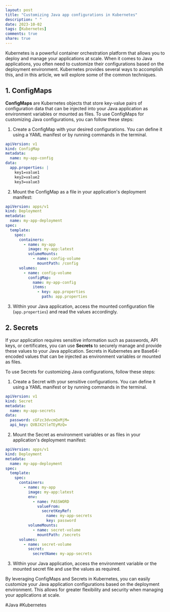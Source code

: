 ```yaml
---
layout: post
title: "Customizing Java app configurations in Kubernetes"
description: " "
date: 2023-10-02
tags: [Kubernetes]
comments: true
share: true
---
```


Kubernetes is a powerful container orchestration platform that allows you to deploy and manage your applications at scale. When it comes to Java applications, you often need to customize their configurations based on the deployment environment. Kubernetes provides several ways to accomplish this, and in this article, we will explore some of the common techniques.

## 1. ConfigMaps

**ConfigMaps** are Kubernetes objects that store key-value pairs of configuration data that can be injected into your Java application as environment variables or mounted as files. To use ConfigMaps for customizing Java configurations, you can follow these steps:

1. Create a ConfigMap with your desired configurations. You can define it using a YAML manifest or by running commands in the terminal.

```yaml
apiVersion: v1
kind: ConfigMap
metadata:
  name: my-app-config
data:
  app.properties: |
    key1=value1
    key2=value2
    key3=value3
```

2. Mount the ConfigMap as a file in your application's deployment manifest:

```yaml
apiVersion: apps/v1
kind: Deployment
metadata:
  name: my-app-deployment
spec:
  template:
    spec:
      containers:
        - name: my-app
          image: my-app:latest
          volumeMounts:
            - name: config-volume
              mountPath: /config
      volumes:
        - name: config-volume
          configMap:
            name: my-app-config
            items:
              - key: app.properties
                path: app.properties
```

3. Within your Java application, access the mounted configuration file (`app.properties`) and read the values accordingly.

## 2. Secrets

If your application requires sensitive information such as passwords, API keys, or certificates, you can use **Secrets** to securely manage and provide these values to your Java application. Secrets in Kubernetes are Base64-encoded values that can be injected as environment variables or mounted as files.

To use Secrets for customizing Java configurations, follow these steps:

1. Create a Secret with your sensitive configurations. You can define it using a YAML manifest or by running commands in the terminal.

```yaml
apiVersion: v1
kind: Secret
metadata:
  name: my-app-secrets
data:
  password: cGFzc3dvcmQxMjM=
  api_key: QVBJX2tleTEyMzQ=
```

2. Mount the Secret as environment variables or as files in your application's deployment manifest:

```yaml
apiVersion: apps/v1
kind: Deployment
metadata:
  name: my-app-deployment
spec:
  template:
    spec:
      containers:
        - name: my-app
          image: my-app:latest
          env:
            - name: PASSWORD
              valueFrom:
                secretKeyRef:
                  name: my-app-secrets
                  key: password
          volumeMounts:
            - name: secret-volume
              mountPath: /secrets
      volumes:
        - name: secret-volume
          secret:
            secretName: my-app-secrets
```

3. Within your Java application, access the environment variable or the mounted secret file and use the values as required.

By leveraging ConfigMaps and Secrets in Kubernetes, you can easily customize your Java application configurations based on the deployment environment. This allows for greater flexibility and security when managing your applications at scale.

#Java #Kubernetes